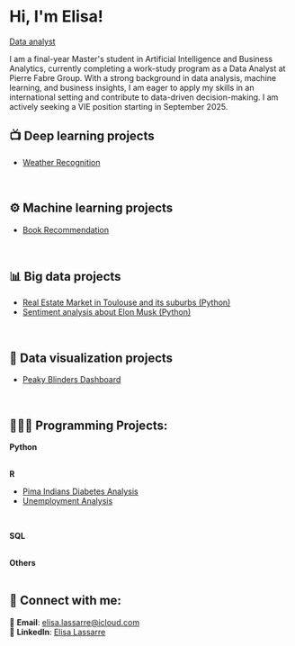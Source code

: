 # Hi, I'm Elisa!  
[Data analyst](https://www.linkedin.com/in/elisa-lassarre-938a35207)


I am a final-year Master's student in Artificial Intelligence and Business Analytics, currently completing a work-study program as a Data Analyst at Pierre Fabre Group. With a strong background in data analysis, machine learning, and business insights, I am eager to apply my skills in an international setting and contribute to data-driven decision-making. I am actively seeking a VIE position starting in September 2025.

  

<h2>📺 Deep learning projects</h2>

- [Weather Recognition](https://github.com/elisalsr/Weather_recognition)  
<br/>

<h2>⚙️ Machine learning projects</h2>

- [Book Recommendation](https://github.com/elisalsr/Book_recommendation/tree/main)  
<br/>

<h2>📊 Big data projects</h2>

-  [Real Estate Market in Toulouse and its suburbs (Python)](https://github.com/elisalsr/Real-Estate-Market-Data-Exploration-in-Toulouse-and-its-suburbs)  
-  [Sentiment analysis about Elon Musk (Python)](https://github.com/elisalsr/Sentiment_analysis)  
<br/>

<h2>🎨 Data visualization projects</h2>

- [Peaky Blinders Dashboard](https://github.com/elisalsr/Peaky-Blinders/blob/main/README.md)  
<br/>

<h2>👩🏻‍💻 Programming Projects:</h2>

<b>Python</b>  
<br/>

<b>R</b>  
- [Pima Indians Diabetes Analysis](https://github.com/elisalsr/Pima_Indians_Diabetes_Analysis)
- [Unemployment Analysis](https://github.com/elisalsr/Unemployment-analysis)  
<br/>

<b>SQL</b>  
<br/>

<b>Others</b>  
<br/>

## 🤳 Connect with me:

📧 **Email**: [elisa.lassarre@icloud.com](mailto:elisa.lassarre@icloud.com.com)  
🔗 **LinkedIn**: [Elisa Lassarre](https://www.linkedin.com/in/elisa-lassarre-938a35207)

